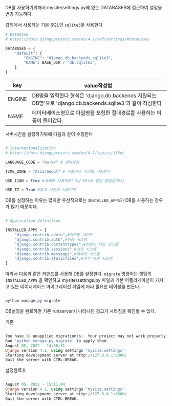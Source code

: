DB를 사용하기위해서 mysite/settings.py에 있는 DATABASES에 접근하여 설정을 변경 가능하다.

강의에서 사용되는 기본 SQL인 `sqlite3`을 사용한다

~~~python
# Database
# https://docs.djangoproject.com/en/4.1/ref/settings/#databases

DATABASES = {
    "default": {
        "ENGINE": "django.db.backends.sqlite3",
        "NAME": BASE_DIR / "db.sqlite3",
    }
}
~~~

|key|value작성법|
|-|-|
|ENGINE|DB명을 입력한다 형식은 'django.db.backends.지원되는 DB명'으로 'django.db.backends.sqlite3'과 같이 작성한다|
|NAME|데이터베이스명으로 파일명을 포함한 절대경로를 사용하는 이름이 들어간다.|

서버시간을 설정하기위해 다음과 같이 수정한다

~~~python

# Internationalization
# https://docs.djangoproject.com/en/4.1/topics/i18n/

LANGUAGE_CODE = "ko-kr" # 언어설정

TIME_ZONE = "Asia/Seoul" # 서울시의 시간을 사용한다

USE_I18N = True #국제화 사용여부(그냥 k8s와 같은 줄임말이다)

USE_TZ = True #장고 시간대 사용여부

~~~

DB를 설정하는 이유는 많지만 우선적으로는 `INSTALLED_APPS`가 DB를 사용하는 경우가 많기 때문이다.

~~~python

# Application definition

INSTALLED_APPS = [
    "django.contrib.admin",#어드민 사이트
    "django.contrib.auth",#인증 시스템
    "django.contrib.contenttypes",#컨텐츠 타입 시스템
    "django.contrib.sessions",#세션 시스템
    "django.contrib.messages",#메세지 시스템
    "django.contrib.staticfiles",#정적 파일 시스템
]

~~~

따라서 다음과 같은 커맨드를 사용해 DB를 설정한다.
`migrate` 명령어는 셋팅의 `INSTALLED_APPS` 을 확인하고 mysite/settings.py 파일과 기본 어플리케이션이 가지고 있는 데이터베이스 마이그레이션 파일에 따라 필요한 테이블을 만든다.

~~~ps1

python manage.py migrate

~~~

DB설정을 완료하면 기존 runserver시 나타나던 경고가 사라짐을 확인할 수 있다.

기존

~~~ps1

You have 18 unapplied migration(s). Your project may not work properly until you apply the migrations for app(s): admin, auth, contenttypes, sessions.
Run 'python manage.py migrate' to apply them.
August 05, 2022 - 14:56:31
Django version 4.1, using settings 'mysite.settings'
Starting development server at http://127.0.0.1:8000/
Quit the server with CTRL-BREAK.

~~~

설정완료후

~~~ps1

August 05, 2022 - 15:11:44
Django version 4.1, using settings 'mysite.settings'
Starting development server at http://127.0.0.1:8000/
Quit the server with CTRL-BREAK.

~~~
